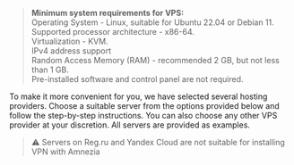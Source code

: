 >**Minimum system requirements for VPS:** \
>Operating System - Linux, suitable for Ubuntu 22.04 or Debian 11. \
>Supported processor architecture - x86-64.\
>Virtualization - KVM. \
>IPv4 address support \
>Random Access Memory (RAM) - recommended 2 GB, but not less than 1 GB. \
>Pre-installed software and control panel are not required.

To make it more convenient for you, we have selected several hosting providers.
Choose a suitable server from the options provided below and follow the step-by-step instructions. You can also choose any other VPS provider at your discretion. All servers are provided as examples.

>⚠️ Servers on Reg.ru and Yandex Cloud are not suitable for installing VPN with Amnezia